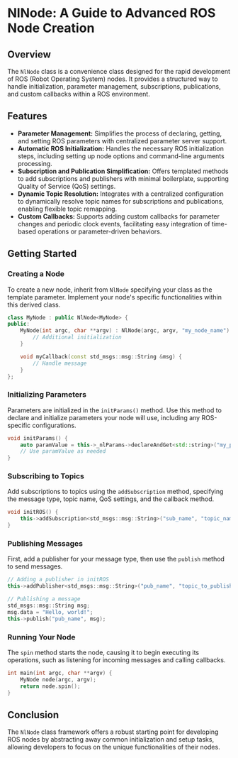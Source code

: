 # NlNode: A Guide to Advanced ROS Node Creation

## Overview

The `NlNode` class is a convenience class designed for the rapid development of ROS (Robot Operating System) nodes. It provides a structured way to handle initialization, parameter management, subscriptions, publications, and custom callbacks within a ROS environment.

## Features

- **Parameter Management:** Simplifies the process of declaring, getting, and setting ROS parameters with centralized parameter server support.
- **Automatic ROS Initialization:** Handles the necessary ROS initialization steps, including setting up node options and command-line arguments processing.
- **Subscription and Publication Simplification:** Offers templated methods to add subscriptions and publishers with minimal boilerplate, supporting Quality of Service (QoS) settings.
- **Dynamic Topic Resolution:** Integrates with a centralized configuration to dynamically resolve topic names for subscriptions and publications, enabling flexible topic remapping.
- **Custom Callbacks:** Supports adding custom callbacks for parameter changes and periodic clock events, facilitating easy integration of time-based operations or parameter-driven behaviors.

## Getting Started

### Creating a Node

To create a new node, inherit from `NlNode` specifying your class as the template parameter. Implement your node's specific functionalities within this derived class.

```cpp
class MyNode : public NlNode<MyNode> {
public:
    MyNode(int argc, char **argv) : NlNode(argc, argv, "my_node_name") {
        // Additional initialization
    }

    void myCallback(const std_msgs::msg::String &msg) {
        // Handle message
    }
};
```

### Initializing Parameters

Parameters are initialized in the `initParams()` method. Use this method to declare and initialize parameters your node will use, including any ROS-specific configurations.

```cpp
void initParams() {
    auto paramValue = this->_nlParams->declareAndGet<std::string>("my_param", "default_value");
    // Use paramValue as needed
}
```

### Subscribing to Topics

Add subscriptions to topics using the `addSubscription` method, specifying the message type, topic name, QoS settings, and the callback method.

```cpp
void initROS() {
    this->addSubscription<std_msgs::msg::String>("sub_name", "topic_name", rclcpp::QoS(10), &MyNode::myCallback);
}
```

### Publishing Messages

First, add a publisher for your message type, then use the `publish` method to send messages.

```cpp
// Adding a publisher in initROS
this->addPublisher<std_msgs::msg::String>("pub_name", "topic_to_publish", rclcpp::QoS(10));

// Publishing a message
std_msgs::msg::String msg;
msg.data = "Hello, world!";
this->publish("pub_name", msg);
```

### Running Your Node

The `spin` method starts the node, causing it to begin executing its operations, such as listening for incoming messages and calling callbacks.

```cpp
int main(int argc, char **argv) {
    MyNode node(argc, argv);
    return node.spin();
}
```

## Conclusion

The `NlNode` class framework offers a robust starting point for developing ROS nodes by abstracting away common initialization and setup tasks, allowing developers to focus on the unique functionalities of their nodes.